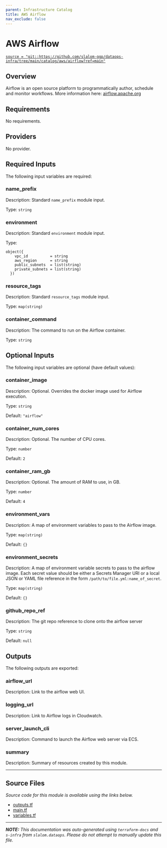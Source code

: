 ```yaml
---
parent: Infrastructure Catalog
title: AWS Airflow
nav_exclude: false
---
```

# AWS Airflow

[`source = "git::https://github.com/slalom-ggp/dataops-infra/tree/main/catalog/aws/airflow?ref=main"`](https://github.com/slalom-ggp/dataops-infra/tree/main/catalog/aws/airflow)

## Overview


Airflow is an open source platform to programmatically author, schedule and monitor workflows. More information here: [airflow.apache.org](https://airflow.apache.org/)

## Requirements

No requirements.

## Providers

No provider.

## Required Inputs

The following input variables are required:

### name\_prefix

Description: Standard `name_prefix` module input.

Type: `string`

### environment

Description: Standard `environment` module input.

Type:

```hcl
object({
    vpc_id          = string
    aws_region      = string
    public_subnets  = list(string)
    private_subnets = list(string)
  })
```

### resource\_tags

Description: Standard `resource_tags` module input.

Type: `map(string)`

### container\_command

Description: The command to run on the Airflow container.

Type: `string`

## Optional Inputs

The following input variables are optional (have default values):

### container\_image

Description: Optional. Overrides the docker image used for Airflow execution.

Type: `string`

Default: `"airflow"`

### container\_num\_cores

Description: Optional. The number of CPU cores.

Type: `number`

Default: `2`

### container\_ram\_gb

Description: Optional. The amount of RAM to use, in GB.

Type: `number`

Default: `4`

### environment\_vars

Description: A map of environment variables to pass to the Airflow image.

Type: `map(string)`

Default: `{}`

### environment\_secrets

Description: A map of environment variable secrets to pass to the airflow image. Each secret value should be either a
Secrets Manager URI or a local JSON or YAML file reference in the form `/path/to/file.yml:name_of_secret`.

Type: `map(string)`

Default: `{}`

### github\_repo\_ref

Description: The git repo reference to clone onto the airflow server

Type: `string`

Default: `null`

## Outputs

The following outputs are exported:

### airflow\_url

Description: Link to the airflow web UI.

### logging\_url

Description: Link to Airflow logs in Cloudwatch.

### server\_launch\_cli

Description: Command to launch the Airflow web server via ECS.

### summary

Description: Summary of resources created by this module.

---------------------

## Source Files

_Source code for this module is available using the links below._

* [outputs.tf](https://github.com/slalom-ggp/dataops-infra/tree/main//catalog/aws/airflow/outputs.tf)
* [main.tf](https://github.com/slalom-ggp/dataops-infra/tree/main//catalog/aws/airflow/main.tf)
* [variables.tf](https://github.com/slalom-ggp/dataops-infra/tree/main//catalog/aws/airflow/variables.tf)

---------------------

_**NOTE:** This documentation was auto-generated using
`terraform-docs` and `s-infra` from `slalom.dataops`.
Please do not attempt to manually update this file._
